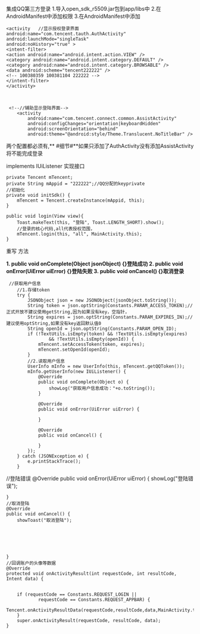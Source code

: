 集成QQ第三方登录
1.导入open_sdk_r5509.jar包到app/libs中
2.在AndroidManifest中添加权限
3.在AndroidManifest中添加
        
    <activity   //显示授权登录界面
    android:name="com.tencent.tauth.AuthActivity"
    android:launchMode="singleTask"
    android:noHistory="true" >
    <intent-filter>
    <action android:name="android.intent.action.VIEW" />
    <category android:name="android.intent.category.DEFAULT" />
    <category android:name="android.intent.category.BROWSABLE" />
    <data android:scheme="tencent222222" />
    <!-- 100380359 100381104 222222 -->
    </intent-filter>
    </activity>
    


     <!--//辅助显示登陆界面-->
        <activity
            android:name="com.tencent.connect.common.AssistActivity"
            android:configChanges="orientation|keyboardHidden"
            android:screenOrientation="behind"
            android:theme="@android:style/Theme.Translucent.NoTitleBar" />
两个配置都必须有,**
#细节#**如果只添加了AuthActivity没有添加AssistActivity  将不能完成登录


implements IUiListener  实现接口


    private Tencent mTencent;
    private String mAppid = "222222";//QQ分配的keyprivate 
	//初始化
    private void initSdk() {
        mTencent = Tencent.createInstance(mAppid, this);
    }

    public void login(View view){
        Toast.makeText(this, "登陆", Toast.LENGTH_SHORT).show();
        //登录的核心代码,all代表授权范围，
        mTencent.login(this, "all", MainActivity.this);
    }



重写 方法

**1. public void onComplete(Object jsonObject) {}登陆成功
2. public void onError(UiError uiError) {}登陆失败
3. public void onCancel() {}取消登录**
		
     //获取用户信息
        //1.存储token
        try {
            JSONObject json = new JSONObject(jsonObject.toString());
            String token = json.optString(Constants.PARAM_ACCESS_TOKEN);//正式开放不建议使用getString,因为如果没有key，空指针，
            String expires = json.optString(Constants.PARAM_EXPIRES_IN);//建议使用optString,如果没有key返回默认值0
            String openId = json.optString(Constants.PARAM_OPEN_ID);
            if (!TextUtils.isEmpty(token) && !TextUtils.isEmpty(expires)
                    && !TextUtils.isEmpty(openId)) {
                mTencent.setAccessToken(token, expires);
                mTencent.setOpenId(openId);
            }
            //2.读取用户信息
            UserInfo mInfo = new UserInfo(this, mTencent.getQQToken());
            mInfo.getUserInfo(new IUiListener() {
                @Override
                public void onComplete(Object o) {
                    showLog("获取用户信息成功："+o.toString());
                }

                @Override
                public void onError(UiError uiError) {

                }

                @Override
                public void onCancel() {

                }
            });
        } catch (JSONException e) {
            e.printStackTrace();
        }

//登陆错误
    @Override
    public void onError(UiError uiError) {
        showLog("登陆错误");

    }
    //取消登陆
    @Override
    public void onCancel() {
        showToast("取消登陆");






    }
    //回调账户的头像等数据
    @Override
    protected void onActivityResult(int requestCode, int resultCode, Intent data) {


        if (requestCode == Constants.REQUEST_LOGIN ||
                requestCode == Constants.REQUEST_APPBAR) {
            Tencent.onActivityResultData(requestCode,resultCode,data,MainActivity.this);
        }
        super.onActivityResult(requestCode, resultCode, data);
    }